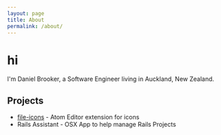 ```yaml
---
layout: page
title: About
permalink: /about/
---
```


# hi

I'm Daniel Brooker, a Software Engineer living in Auckland, New Zealand.


## Projects

* [file-icons](http://github.com/DanBrooker/file-icons) - Atom Editor extension for icons
* Rails Assistant - OSX App to help manage Rails Projects
